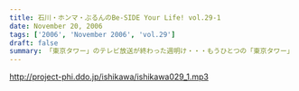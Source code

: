 ```yaml
---
title: 石川・ホンマ・ぶるんのBe-SIDE Your Life! vol.29-1
date: November 20, 2006
tags: ['2006', 'November 2006', 'vol.29']
draft: false
summary: 「東京タワー」のテレビ放送が終わった週明け・・・もうひとつの「東京タワー」がビーサイの周りでも起こっていた・・・望郷、孝行、をキーワードとした涙なしには語れないストーリーがホンマの口から解き放たれる。ホンマさんのマイクオンでこれだけしゃべくる回は珍しいかもしれません。激レア必至！？大好評か！？NAMAE
---
```


http://project-phi.ddo.jp/ishikawa/ishikawa029_1.mp3